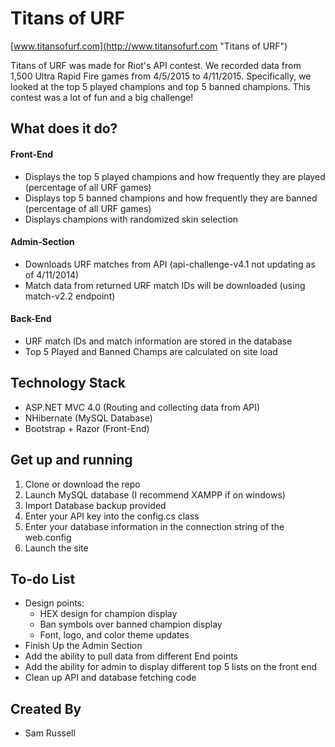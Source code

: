 # Titans of URF

[www.titansofurf.com](http://www.titansofurf.com "Titans of URF")

Titans of URF was made for Riot's API contest.  We recorded data from 1,500 Ultra Rapid Fire games from 4/5/2015 to 4/11/2015. Specifically, we looked at the top 5 played champions and top 5 banned champions.  This contest was a lot of fun and a big challenge!

## What does it do?

#### Front-End 
- Displays the top 5 played champions and how frequently they are played (percentage of all URF games)
- Displays top 5 banned champions and how frequently they are banned (percentage of all URF games)
- Displays champions with randomized skin selection

#### Admin-Section
- Downloads URF matches from API (api-challenge-v4.1 not updating as of 4/11/2014)
- Match data from returned URF match IDs will be downloaded (using match-v2.2 endpoint)

#### Back-End
- URF match IDs and match information are stored in the database
- Top 5 Played and Banned Champs are calculated on site load


## Technology Stack
- ASP.NET MVC 4.0 (Routing and collecting data from API)
- NHibernate (MySQL Database)
- Bootstrap + Razor (Front-End)

## Get up and running

1. Clone or download the repo 
2. Launch MySQL database (I recommend XAMPP if on windows)
3. Import Database backup provided
3. Enter your API key into the config.cs class
4. Enter your database information in the connection string of the web.config
5. Launch the site

## To-do List
- Design points:
	- HEX design for champion display
	- Ban symbols over banned champion display
	- Font, logo, and color theme updates
- Finish Up the Admin Section
- Add the ability to pull data from different End points
- Add the ability for admin to display different top 5 lists on the front end
- Clean up API and database fetching code

## Created By
- Sam Russell







